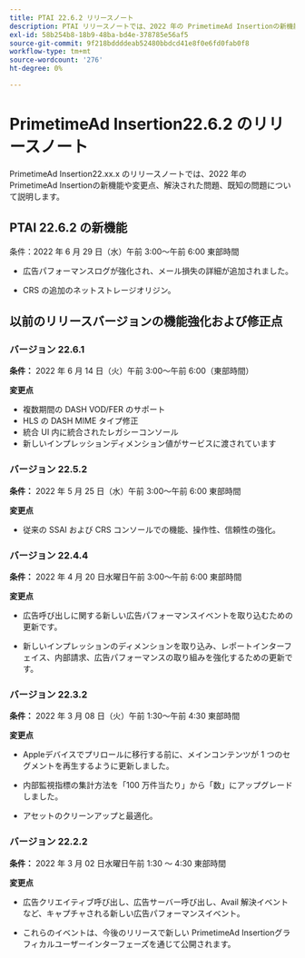 ```yaml
---
title: PTAI 22.6.2 リリースノート
description: PTAI リリースノートでは、2022 年の PrimetimeAd Insertionの新機能や変更点、解決された問題および既知の問題について説明します。
exl-id: 58b254b8-18b9-48ba-bd4e-378785e56af5
source-git-commit: 9f218bddddeab52480bbdcd41e8f0e6fd0fab0f8
workflow-type: tm+mt
source-wordcount: '276'
ht-degree: 0%

---
```


# PrimetimeAd Insertion22.6.2 のリリースノート

PrimetimeAd Insertion22.xx.x のリリースノートでは、2022 年の PrimetimeAd Insertionの新機能や変更点、解決された問題、既知の問題について説明します。

## PTAI 22.6.2 の新機能

条件：2022 年 6 月 29 日（水）午前 3:00～午前 6:00 東部時間

* 広告パフォーマンスログが強化され、メール損失の詳細が追加されました。

* CRS の追加のネットストレージオリジン。

## 以前のリリースバージョンの機能強化および修正点

### バージョン 22.6.1

**条件：** 2022 年 6 月 14 日（火）午前 3:00～午前 6:00（東部時間）

**変更点**

* 複数期間の DASH VOD/FER のサポート
* HLS の DASH MIME タイプ修正
* 統合 UI 内に統合されたレガシーコンソール
* 新しいインプレッションディメンション値がサービスに渡されています

### バージョン 22.5.2

**条件：** 2022 年 5 月 25 日（水）午前 3:00～午前 6:00 東部時間

**変更点**

* 従来の SSAI および CRS コンソールでの機能、操作性、信頼性の強化。

### バージョン 22.4.4

**条件：** 2022 年 4 月 20 日水曜日午前 3:00～午前 6:00 東部時間

**変更点**

* 広告呼び出しに関する新しい広告パフォーマンスイベントを取り込むための更新です。

* 新しいインプレッションのディメンションを取り込み、レポートインターフェイス、内部請求、広告パフォーマンスの取り組みを強化するための更新です。

### バージョン 22.3.2

**条件：** 2022 年 3 月 08 日（火）午前 1:30～午前 4:30 東部時間

**変更点**

* Appleデバイスでプリロールに移行する前に、メインコンテンツが 1 つのセグメントを再生するように更新しました。

* 内部監視指標の集計方法を「100 万件当たり」から「数」にアップグレードしました。

* アセットのクリーンアップと最適化。

### バージョン 22.2.2

**条件：** 2022 年 3 月 02 日水曜日午前 1:30 ～ 4:30 東部時間

**変更点**

* 広告クリエイティブ呼び出し、広告サーバー呼び出し、Avail 解決イベントなど、キャプチャされる新しい広告パフォーマンスイベント。

* これらのイベントは、今後のリリースで新しい PrimetimeAd Insertionグラフィカルユーザーインターフェーズを通じて公開されます。
